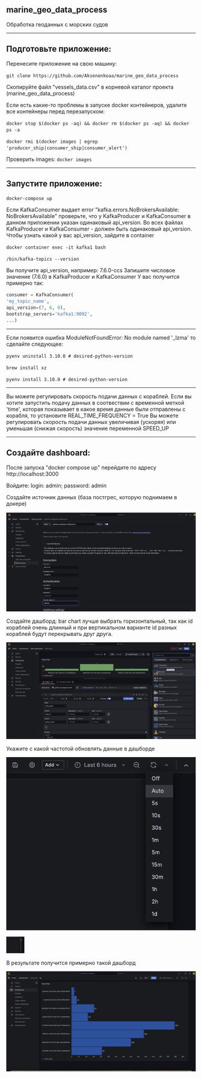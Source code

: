 ## marine_geo_data_process
Обработка геоданных с морских судов
___

## Подготовьте приложение:
Перенесите приложение на свою машину:

`git clone https://github.com/Aksenenkoaa/marine_geo_data_process`

Скопируйте файл "vessels_data.csv" в корневой каталог проекта (marine_geo_data_process)

Если есть какие-то проблемы в запуске docker контейнеров, 
удалите все контейнеры перед перезапуском:

`docker stop $(docker ps -aq) && docker rm $(docker ps -aq) && docker ps -a`

`docker rmi $(docker images | egrep 'producer_ship|consumer_ship|consumer_alert')`

Проверить images:
`docker images`
___

## Запустите приложение:
`docker-compose up`

Если KafkaConsumer выдает error "kafka.errors.NoBrokersAvailable: NoBrokersAvailable"
проверьте, что у KafkaProducer и KafkaConsumer 
в данном приложении указан одинаковый api_version.
Во всех файлах KafkaProducer и KafkaConsumer - должен быть одинаковый api_version. 
Чтобы узнать какой у вас api_version, зайдите в container

`docker container exec -it kafka1 bash`

`/bin/kafka-topics --version`

Вы получите api_version, например: 7.6.0-ccs
Запишите числовое значение (7.6.0) в KafkaProducer и KafkaConsumer
У вас получится примерно так:
```python
consumer = KafkaConsumer(
'my_topic_name',
api_version=(7, 6, 0),
bootstrap_servers='kafka1:9092',
...)
```
___

Если появится ошибка ModuleNotFoundError: No module named '_lzma'
то сделайте следующее:

`pyenv uninstall 3.10.0 # desired-python-version`

`brew install xz`

`pyenv install 3.10.0 # desired-python-version`
___

Вы можете регулировать скорость подачи данных с кораблей.
Если вы хотите запустить подачу данных в соотвествии с 
временной меткой 'time', которая показывает в какое время 
данные были отправлены с корабля, то установите REAL_TIME_FREQUENCY = True
Вы можете регулировать скорость подачи данных увеличивая (ускоряя)
или уменьшая (снижая скорость) значение переменной SPEED_UP
___

## Создайте dashboard:
После запуска "docker compose up" перейдите по адресу http://localhost:3000

Войдите: login: admin; password: admin

Создайте источник данных (база постгрес, которую поднимаем в докере)

![create-source](https://github.com/Aksenenkoaa/marine_geo_data_process/blob/main/y_images_for_readme/create_data_source.png)

Создайте дашборд: bar chart лучше выбрать горизонтальный, так как id кораблей очень длинный 
и при вертикальном варианте id разных кораблей будут перекрывать друг друга.

![create-dash](https://github.com/Aksenenkoaa/marine_geo_data_process/blob/main/y_images_for_readme/create_dashboard.png)

Укажите с какой частотой обновлять данные в дашборде

![frequency](https://github.com/Aksenenkoaa/marine_geo_data_process/blob/main/y_images_for_readme/refresh_dashboard.png)

<img src="https://github.com/Aksenenkoaa/marine_geo_data_process/blob/main/y_images_for_readme/refresh_dashboard.png" width="48">

В результате получится примерно такой дашборд

![result](https://github.com/Aksenenkoaa/marine_geo_data_process/blob/main/y_images_for_readme/result.png)
